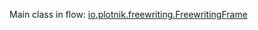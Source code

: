 <body>

Main class in flow:
[io.plotnik.freewriting.FreewritingFrame](io/plotnik/freewriting/FreewritingFrame.html)

</body>